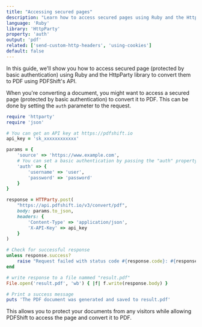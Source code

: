 ```yaml
---
title: "Accessing secured pages"
description: "Learn how to access secured pages using Ruby and the HttpParty library. This guide offers detailed steps with code samples in Ruby and the HttpParty library, highlighting how you can acces page protected by basic authentication to convert them to PDF using PDFShift's API."
language: 'Ruby'
library: 'HttpParty'
property: 'auth'
output: 'pdf'
related: ['send-custom-http-headers', 'using-cookies']
default: false
---
```


In this guide, we'll show you how to access secured page (protected by basic authentication) using Ruby and the HttpParty library to convert them to PDF using PDFShift's API.

When you're converting a document, you might want to access a secured page (protected by basic authentication) to convert it to PDF. This can be done by setting the `auth` parameter to the request.

```ruby
require 'httparty'
require 'json'

# You can get an API key at https://pdfshift.io
api_key = 'sk_xxxxxxxxxxxx'

params = {
    'source' => 'https://www.example.com',
    # You can set a basic authentication by passing the "auth" property which contains a username and password
    'auth' => {
        'username' => 'user',
        'password' => 'password'
    }
}

response = HTTParty.post(
    "https://api.pdfshift.io/v3/convert/pdf",
    body: params.to_json,
    headers: {
        'Content-Type' => 'application/json',
        'X-API-Key' => api_key
    }
)

# Check for successful response
unless response.success?
    raise "Request failed with status code #{response.code}: #{response.body}"
end

# write response to a file nammed "result.pdf"
File.open('result.pdf', 'wb') { |f| f.write(response.body) }

# Print a success message
puts 'The PDF document was generated and saved to result.pdf'
```

This allows you to protect your documents from any visitors while allowing PDFShift to access the page and convert it to PDF.

